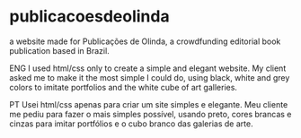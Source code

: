 # publicacoesdeolinda
a website made for Publicações de Olinda, a crowdfunding editorial book publication based in Brazil. 

ENG
I used html/css only to create a simple and elegant website. My client asked me to make it the most simple I could do, using black, 
white and grey colors to imitate portfolios and the white cube of art galleries. 

PT
Usei html/css apenas para criar um site simples e elegante. Meu cliente me pediu para fazer o mais simples possível, usando preto,
cores brancas e cinzas para imitar portfólios e o cubo branco das galerias de arte.

